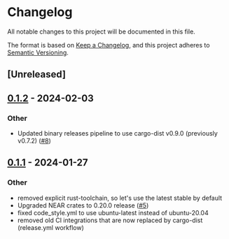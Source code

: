 # Changelog
All notable changes to this project will be documented in this file.

The format is based on [Keep a Changelog](https://keepachangelog.com/en/1.0.0/),
and this project adheres to [Semantic Versioning](https://semver.org/spec/v2.0.0.html).

## [Unreleased]

## [0.1.2](https://github.com/near-cli-rs/near-validator-cli-rs/compare/v0.1.1...v0.1.2) - 2024-02-03

### Other
- Updated binary releases pipeline to use cargo-dist v0.9.0 (previously v0.7.2) ([#8](https://github.com/near-cli-rs/near-validator-cli-rs/pull/8))

## [0.1.1](https://github.com/near-cli-rs/near-validator-cli-rs/compare/v0.1.0...v0.1.1) - 2024-01-27

### Other
- removed explicit rust-toolchain, so let's use the latest stable by default
- Upgraded NEAR crates to 0.20.0 release ([#5](https://github.com/near-cli-rs/near-validator-cli-rs/pull/5))
- fixed code_style.yml to use ubuntu-latest instead of ubuntu-20.04
- removed old CI integrations that are now replaced by cargo-dist (release.yml workflow)

